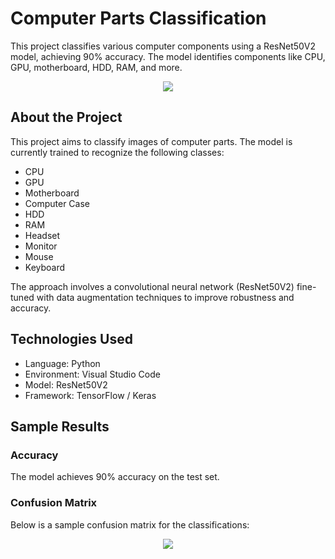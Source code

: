 # Computer Parts Classification

This project classifies various computer components using a ResNet50V2 model, achieving 90% accuracy. The model identifies components like CPU, GPU, motherboard, HDD, RAM, and more.
<p align="center">
  <img src="https://github.com/user-attachments/assets/4e2bc8d6-b414-4ee3-9bce-3c3f75876bb4">
</p>

## About the Project
This project aims to classify images of computer parts. The model is currently trained to recognize the following classes:
- CPU
- GPU
- Motherboard
- Computer Case
- HDD
- RAM
- Headset
- Monitor
- Mouse
- Keyboard

The approach involves a convolutional neural network (ResNet50V2) fine-tuned with data augmentation techniques to improve robustness and accuracy.

## Technologies Used
- Language: Python
- Environment: Visual Studio Code
- Model: ResNet50V2
- Framework: TensorFlow / Keras

## Sample Results
### Accuracy
The model achieves 90% accuracy on the test set.

### Confusion Matrix
Below is a sample confusion matrix for the classifications:
<p align="center">
  <img src="https://github.com/user-attachments/assets/dd0845ae-e385-4fbc-8820-6ec1d99f09f3">
</p>

